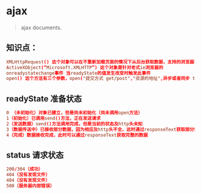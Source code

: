 # ajax
> ajax documents.


## 知识点：
```conf
XMLHttpRequest() 这个对象可以在不重新加载页面的情况下从后台获取数据，支持的浏览器有IE7+、Firefox、Chrome、Safari 以及 Opera
ActiveXObject(“Microsoft.XMLHTTP”) 这个对象是针对老式ie浏览器的
onreadystatechange事件 当readyState的值发生改变时触发此事件
open() 这个方法有三个参数，open("提交方式 get/post","资源的地址",异步或者同步 true/false);
```

## readyState 准备状态
```conf
0 （未初始化）对象已建立，但是尚未初始化（尚未调用open方法）
1（初始化）已调用send()方法，正在发送请求
2（发送数据）send()方法调用完成，但是当前的状态及http头未知
3（数据传送中）已接收部分数据，因为相应及http头不全，这时通过responseText获取部分数据会出现错误
4（完成）数据接收完成，此时可以通过responseText获取完整的数据
```


## status 请求状态 
```conf
200/304（成功）
404（没有发现文件）
404（没有发现文件）
500（服务器内部错误）
```